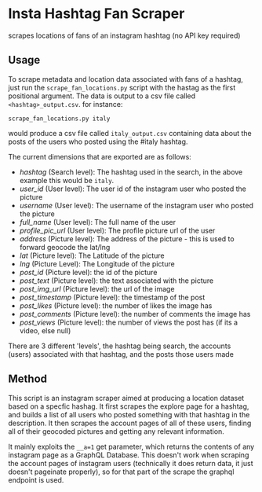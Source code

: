 # Insta Hashtag Fan Scraper
scrapes locations of fans of an instagram hashtag (no API key required)

## Usage

To scrape metadata and location data associated with fans of a hashtag, just run the `scrape_fan_locations.py` script with the hastag as the first positional argument. 
The data is output to a csv file called `<hashtag>_output.csv`. 
for instance:

```
scrape_fan_locations.py italy
```

would produce a csv file called `italy_output.csv` containing data about the posts of the users who posted using the #italy hashtag.

The current dimensions that are exported are as follows:

 - _hashtag_ (Search level): The hashtag used in the search, in the above example this would be `italy`.
 - _user\_id_ (User level): The user id of the instagram user who posted the picture
 - _username_ (User level): The username of the instagram user who posted the picture
 - _full\_name_ (User level): The full name of the user
 - _profile\_pic\_url_ (User level): The profile picture url of the user
 - _address_ (Picture level): The address of the picture - this is used to forward geocode the lat/lng
 - _lat_ (Picture level): The Latitude of the picture
 - _lng_ (Picture Level): The Longitude of the picture
 - _post\_id_ (Picture level): the id of the picture
 - _post\_text_ (Picture level): the text associated with the picture
 - _post\_img\_url_ (Picture level): the url of the image
 - _post\_timestamp_ (Picture level): the timestamp of the post
 - _post\_likes_ (Picture level): the number of likes the image has
 - _post\_comments_ (Picture level): the number of comments the image has
 - _post\_views_ (Picture level): the number of views the post has (if its a video, else null)

There are 3 different 'levels', the hashtag being search, the accounts (users) associated with that hashtag, and the posts those users made

## Method

This script is an instagram scraper aimed at producing a location dataset based on a specfic hashag.
It first scrapes the explore page for a hashtag, and builds a list of all users who posted something with that hashtag in the description. It then scrapes the account pages of all of these users, finding all of their geocoded pictures and getting any relevant information. 

It mainly exploits the `__a=1` get parameter, which returns the contents of any instagram page as a GraphQL Database. This doesn't work when scraping the account pages of instagram users (technically it does return data, it just doesn't pageinate properly), so for that part of the scrape the graphql endpoint is used.

